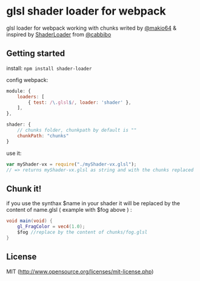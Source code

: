 # glsl shader loader for webpack

glsl loader for webpack working with chunks writed by [@makio64](https://twitter.com/makio64) & inspired by [ShaderLoader](https://github.com/cabbibo/ShaderLoader) from [@cabbibo](https://twitter.com/cabbibo)

## Getting started

install:
`npm install shader-loader`

config webpack:
``` javascript
module: {
	loaders: [
		{ test: /\.glsl$/, loader: 'shader' },
	],
},

shader: {
	// chunks folder, chunkpath by default is ""
	chunkPath: "chunks"
}
```

use it:
``` javascript
var myShader-vx = require("./myShader-vx.glsl");
// => returns myShader-vx.glsl as string and with the chunks replaced
```

## Chunk it!
if you use the synthax $name in your shader it will be replaced by the content of name.glsl ( example with $fog above ) :

``` glsl
void main(void) {
	gl_FragColor = vec4(1.0);
	$fog //replace by the content of chunks/fog.glsl
}
```

## License
MIT (http://www.opensource.org/licenses/mit-license.php)